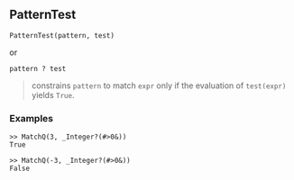 ## PatternTest

```
PatternTest(pattern, test)
```

or

```
pattern ? test
```

> constrains `pattern` to match `expr` only if the evaluation of `test(expr)` yields `True`.

### Examples

```
>> MatchQ(3, _Integer?(#>0&))
True
	 
>> MatchQ(-3, _Integer?(#>0&))
False
```
